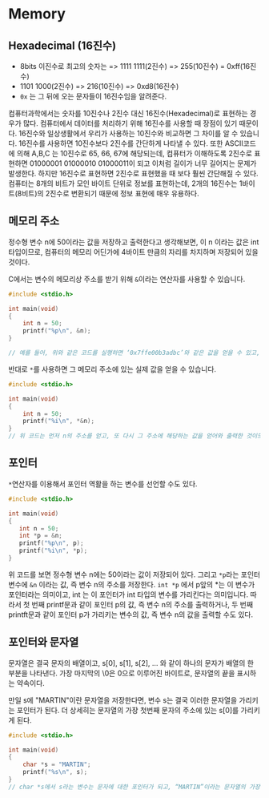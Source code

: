 # Memory

## Hexadecimal (16진수)

- 8bits 이진수로 최고의 숫자는 => 1111 1111(2진수) => 255(10진수) = 0xff(16진수)
- 1101 1000(2진수) => 216(10진수) => 0xd8(16진수)
- `0x` 는 그 뒤에 오는 문자들이 16진수임을 알려준다.

컴퓨터과학에서는 숫자를 10진수나 2진수 대신 16진수(Hexadecimal)로 표현하는 경우가 많다. 컴퓨터에서 데이터를 처리하기 위해 16진수를 사용할 때 장점이 있기 때문이다. 16진수와 일상생활에서 우리가 사용하는 10진수와 비교하면 그 차이를 알 수 있습니다. 16진수를 사용하면 10진수보다 2진수를 간단하게 나타낼 수 있다.
또한 ASCII코드에 의해 A,B,C 는 10진수로 65, 66, 67에 해당되는데, 컴퓨터가 이해하도록 2진수로 표현하면 01000001 01000010 01000011이 되고 이처럼 길이가 너무 길어지는 문제가 발생한다. 하지만 16진수로 표현하면 2진수로 표현했을 때 보다 훨씬 간단해질 수 있다. 컴퓨터는 8개의 비트가 모인 바이트 단위로 정보를 표현하는데, 2개의 16진수는 1바이트(8비트)의 2진수로 변환되기 때문에 정보 표현에 매우 유용하다.

## 메모리 주소

정수형 변수 n에 50이라는 값을 저장하고 출력한다고 생각해보면, 이 n 이라는 값은 int 타입이므로, 컴퓨터의 메모리 어딘가에 4바이트 만큼의 자리를 차지하며 저장되어 있을 것이다.

C에서는 변수의 메모리상 주소를 받기 위해 `&`이라는 연산자를 사용할 수 있습니다.

```c
#include <stdio.h>

int main(void)
{
    int n = 50;
    printf("%p\n", &n);
}

// 예를 들어, 위와 같은 코드를 실행하면 ‘0x7ffe00b3adbc’와 같은 값을 얻을 수 있고, 이는 변수 n의  16진법으로 표현된 메모리의 주소이다.
```

반대로 `*`를 사용하면 그 메모리 주소에 있는 실제 값을 얻을 수 있습니다.

```c
#include <stdio.h>

int main(void)
{
    int n = 50;
    printf("%i\n", *&n);
}
// 위 코드는 먼저 n의 주소를 얻고, 또 다시 그 주소에 해당하는 값을 얻어와 출력한 것이므로 결국 ‘50’이라는 값이 출력이 된다.
```

## 포인터

`*`연산자를 이용해서 포인터 역활을 하는 변수를 선언할 수도 있다.

```c
#include <stdio.h>

int main(void)
{
   int n = 50;
   int *p = &n;
   printf("%p\n", p);
   printf("%i\n", *p);
}

```

위 코드를 보면 정수형 변수 n에는 50이라는 값이 저장되어 있다.
그리고 `*p`라는 포인터 변수에 `&n` 이라는 값, 즉 변수 n의 주소를 저장한다.
`int *p` 에서 p앞의 \*는 이 변수가 포인터라는 의미이고, int 는 이 포인터가 int 타입의 변수를 가리킨다는 의미입니다.
따라서 첫 번째 printf문과 같이 포인터 p의 값, 즉 변수 n의 주소를 출력하거나, 두 번째 printft문과 같이 포인터 p가 가리키는 변수의 값, 즉 변수 n의 값을 출력할 수도 있다.

## 포인터와 문자열

문자열은 결국 문자의 배열이고, s[0], s[1], s[2], … 와 같이 하나의 문자가 배열의 한 부분을 나타낸다.
가장 마지막의 \0은 0으로 이루어진 바이트로, 문자열의 끝을 표시하는 약속이다.

만일 s에 "MARTIN"이란 문자열을 저장한다면, 변수 s는 결국 이러한 문자열을 가리키는 포인터가 된다. 더 상세히는 문자열의 가장 첫번째 문자의 주소에 있는 s[0]를 가리키게 된다.

```c
#include <stdio.h>

int main(void)
{
    char *s = "MARTIN";
    printf("%s\n", s);
}
// char *s에서 s라는 변수는 문자에 대한 포인터가 되고, “MARTIN”이라는 문자열의 가장 첫 번째 값을 저장하기 때문
```
